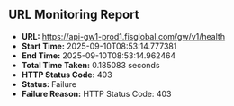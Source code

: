 ## URL Monitoring Report

- **URL:** https://api-gw1-prod1.fisglobal.com/gw/v1/health
- **Start Time:** 2025-09-10T08:53:14.777381
- **End Time:** 2025-09-10T08:53:14.962464
- **Total Time Taken:** 0.185083 seconds
- **HTTP Status Code:** 403
- **Status:** Failure
- **Failure Reason:** HTTP Status Code: 403
